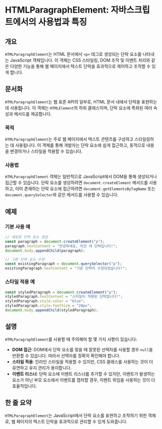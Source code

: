 <!--
Meta Description: # HTMLParagraphElement: 자바스크립트에서의 사용법과 특징 ## 개요 `HTMLParagraphElement`는 HTML 문서에서 `<p>` 태그로 생성되는 단락 요소를 나타내는 JavaScript 객체입니다. 이 객체는 CSS 스타일링, DOM 조작 ...
Meta Keywords: document, htmlparagraphelement, 있습니다, styledparagraph, 요소를
-->

# HTMLParagraphElement: 자바스크립트에서의 사용법과 특징

## 개요
`HTMLParagraphElement`는 HTML 문서에서 `<p>` 태그로 생성되는 단락 요소를 나타내는 JavaScript 객체입니다. 이 객체는 CSS 스타일링, DOM 조작 및 이벤트 처리와 같은 다양한 기능을 통해 웹 페이지에서 텍스트 단락을 효과적으로 제어하고 조작할 수 있게 합니다.

## 문서화
`HTMLParagraphElement`는 웹 표준 API의 일부로, HTML 문서 내에서 단락을 표현하는 데 사용됩니다. 이 객체는 `HTMLElement`의 하위 클래스이며, 단락 요소에 특화된 여러 속성과 메서드를 제공합니다.

### 목적
`HTMLParagraphElement`는 주로 웹 페이지에서 텍스트 콘텐츠를 구성하고 스타일링하는 데 사용됩니다. 이 객체를 통해 개발자는 단락 요소에 쉽게 접근하고, 동적으로 내용을 변경하거나 스타일을 적용할 수 있습니다.

### 사용법
`HTMLParagraphElement` 객체는 일반적으로 JavaScript에서 DOM을 통해 생성되거나 접근할 수 있습니다. 단락 요소를 생성하려면 `document.createElement` 메서드를 사용하고, 이미 존재하는 단락 요소에 접근하려면 `document.getElementsByTagName` 또는 `document.querySelector`와 같은 메서드를 사용할 수 있습니다.

## 예제
### 기본 사용 예
```javascript
// 새로운 단락 요소 생성
const paragraph = document.createElement("p");
paragraph.textContent = "안녕하세요, 이건 새 단락입니다!";
document.body.appendChild(paragraph);

// 기존 단락 요소 수정
const existingParagraph = document.querySelector("p");
existingParagraph.textContent = "기존 단락이 수정되었습니다!";
```

### 스타일 적용 예
```javascript
const styledParagraph = document.createElement("p");
styledParagraph.textContent = "스타일이 적용된 단락입니다!";
styledParagraph.style.color = "blue";
styledParagraph.style.fontSize = "20px";
document.body.appendChild(styledParagraph);
```

## 설명
`HTMLParagraphElement`를 사용할 때 주의해야 할 몇 가지 사항이 있습니다:

- **DOM 접근**: DOM에서 단락 요소를 찾을 때 잘못된 선택자를 사용할 경우 `null`을 반환할 수 있습니다. 따라서 선택자를 정확히 확인해야 합니다.
- **스타일 적용**: 인라인 스타일을 적용할 수 있지만, CSS 클래스를 사용하는 것이 더 유연하고 유지 관리가 용이합니다.
- **이벤트 리스너**: 단락 요소에 이벤트 리스너를 추가할 수 있지만, 이벤트가 발생하는 요소가 아닌 부모 요소에서 이벤트를 캡처할 경우, 이벤트 위임을 사용하는 것이 더 효율적입니다.

## 한 줄 요약
`HTMLParagraphElement`는 JavaScript에서 단락 요소를 표현하고 조작하기 위한 객체로, 웹 페이지의 텍스트 단락을 효과적으로 관리할 수 있게 도와줍니다.